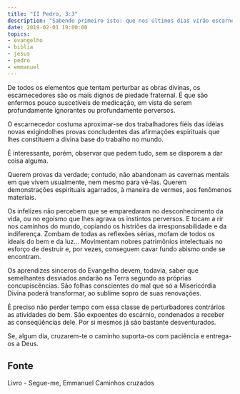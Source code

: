 ```yaml
---
title: "II Pedro, 3:3"
description: "Sabendo primeiro isto: que nos últimos dias virão escarnecedores, andando segundo as suas próprias concupiscências."
date: 2019-02-01 19:00:00
topics: 
- evangelho
- biblia
- jesus
- pedro
- emmanuel
---
```


De todos os elementos que tentam perturbar as obras divinas, os escarnecedores são os
mais dignos de piedade fraternal. É que são enfermos pouco suscetíveis de medicação,
em vista de serem profundamente ignorantes ou profundamente perversos.

O escarnecedor costuma aproximar-se dos trabalhadores fiéis das idéias novas
exigindolhes provas concludentes das afirmações espirituais que lhes constituem
a divina base do trabalho no mundo.

É interessante, porém, observar que pedem tudo, sem se disporem a dar coisa alguma.

Querem provas da verdade; contudo, não abandonam as cavernas mentais em que vivem
usualmente, nem mesmo para vê-las. Querem demonstrações espirituais agarrados, à
maneira de vermes, aos fenômenos materiais. 

Os infelizes não percebem que se emparedaram no desconhecimento da vida, ou no
egoísmo que lhes agrava os instintos perversos. E tocam a rir nos caminhos do
mundo, copiando os histriões da irresponsabilidade e da indiferença. Zombam de
todas as reflexões sérias, mofam de todos os ideais do bem e da luz...
Movimentam nobres patrimônios intelectuais no esforço de destruir e, por vezes,
conseguem cavar fundo abismo onde se encontram.

Os aprendizes sinceros do Evangelho devem, todavia, saber que semelhantes desviados
andarão na Terra segundo as próprias concupiscências. São folhas conscientes do mal
que só a Misericórdia Divina poderá transformar, ao sublime sopro de suas renovações.

É preciso não perder tempo com essa classe de perturbadores contrários as atividades do
bem. São expoentes do escárnio, condenados a receber as conseqüências dele. Por si
mesmos já são bastante desventurados.

Se, algum dia, cruzarem-te o caminho suporta-os com paciência e entrega-os a Deus.


## Fonte
Livro - Segue-me, Emmanuel
Caminhos cruzados
